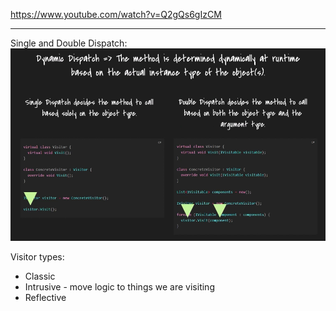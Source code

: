 https://www.youtube.com/watch?v=Q2gQs6gIzCM

---

Single and Double Dispatch:
![img.png](img.png)

Visitor types:
- Classic
- Intrusive - move logic to things we are visiting
- Reflective